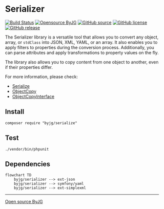 # Serializer

[![Build Status](https://github.com/byjg/serializer/actions/workflows/phpunit.yml/badge.svg?branch=master)](https://github.com/byjg/serializer/actions/workflows/phpunit.yml)
[![Opensource ByJG](https://img.shields.io/badge/opensource-byjg-success.svg)](http://opensource.byjg.com)
[![GitHub source](https://img.shields.io/badge/Github-source-informational?logo=github)](https://github.com/byjg/serializer/)
[![GitHub license](https://img.shields.io/github/license/byjg/serializer.svg)](https://opensource.byjg.com/opensource/licensing.html)
[![GitHub release](https://img.shields.io/github/release/byjg/serializer.svg)](https://github.com/byjg/serializer/releases/)

The Serializer library is a versatile tool that allows you to convert any object, array, or `stdClass` 
into JSON, XML, YAML, or an array. It also enables you to apply filters to properties during 
the conversion process. Additionally, you can parse attributes and apply transformations to property 
values on the fly.

The library also allows you to copy content from one object to another, even if their properties differ.

For more information, please check:

- [Serialize](docs/serialize.md)
- [ObjectCopy](docs/objectcopy.md)
- [ObjectCopyInterface](docs/objectcopyinterface.md)


## Install

```
composer require "byjg/serialize"
```

## Test

```
./vendor/bin/phpunit
```

## Dependencies

```mermaid
flowchart TD
    byjg/serializer --> ext-json
    byjg/serializer --> symfony/yaml
    byjg/serializer --> ext-simplexml
```

----
[Open source ByJG](http://opensource.byjg.com)
